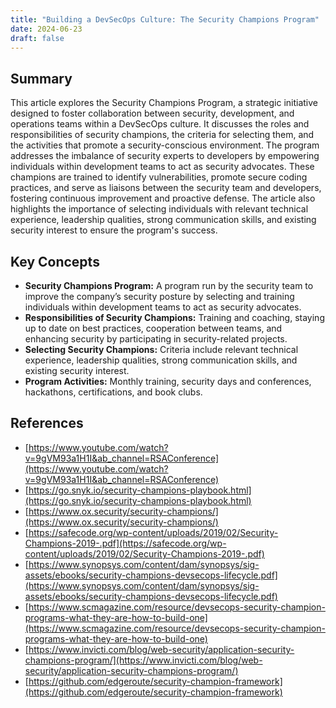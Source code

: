 ```yaml
---
title: "Building a DevSecOps Culture: The Security Champions Program"
date: 2024-06-23
draft: false
---
```


## Summary

This article explores the Security Champions Program, a strategic initiative designed to foster collaboration between security, development, and operations teams within a DevSecOps culture. It discusses the roles and responsibilities of security champions, the criteria for selecting them, and the activities that promote a security-conscious environment. The program addresses the imbalance of security experts to developers by empowering individuals within development teams to act as security advocates. These champions are trained to identify vulnerabilities, promote secure coding practices, and serve as liaisons between the security team and developers, fostering continuous improvement and proactive defense. The article also highlights the importance of selecting individuals with relevant technical experience, leadership qualities, strong communication skills, and existing security interest to ensure the program's success.

## Key Concepts

*   **Security Champions Program:** A program run by the security team to improve the company’s security posture by selecting and training individuals within development teams to act as security advocates.
*   **Responsibilities of Security Champions:** Training and coaching, staying up to date on best practices, cooperation between teams, and enhancing security by participating in security-related projects.
*   **Selecting Security Champions:** Criteria include relevant technical experience, leadership qualities, strong communication skills, and existing security interest.
*   **Program Activities:** Monthly training, security days and conferences, hackathons, certifications, and book clubs.

## References

*   [https://www.youtube.com/watch?v=9gVM93a1H1I&ab_channel=RSAConference](https://www.youtube.com/watch?v=9gVM93a1H1I&ab_channel=RSAConference)
*   [https://go.snyk.io/security-champions-playbook.html](https://go.snyk.io/security-champions-playbook.html)
*   [https://www.ox.security/security-champions/](https://www.ox.security/security-champions/)
*   [https://safecode.org/wp-content/uploads/2019/02/Security-Champions-2019-.pdf](https://safecode.org/wp-content/uploads/2019/02/Security-Champions-2019-.pdf)
*   [https://www.synopsys.com/content/dam/synopsys/sig-assets/ebooks/security-champions-devsecops-lifecycle.pdf](https://www.synopsys.com/content/dam/synopsys/sig-assets/ebooks/security-champions-devsecops-lifecycle.pdf)
*   [https://www.scmagazine.com/resource/devsecops-security-champion-programs-what-they-are-how-to-build-one](https://www.scmagazine.com/resource/devsecops-security-champion-programs-what-they-are-how-to-build-one)
*   [https://www.invicti.com/blog/web-security/application-security-champions-program/](https://www.invicti.com/blog/web-security/application-security-champions-program/)
*   [https://github.com/edgeroute/security-champion-framework](https://github.com/edgeroute/security-champion-framework)

